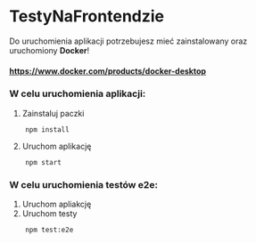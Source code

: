 # TestyNaFrontendzie

Do uruchomienia aplikacji potrzebujesz mieć zainstalowany oraz uruchomiony **Docker**!

#### https://www.docker.com/products/docker-desktop

### W celu uruchomienia aplikacji:

1. Zainstaluj paczki
```
    npm install
```

2. Uruchom aplikację
```
    npm start
```

### W celu uruchomienia testów e2e:

1. Uruchom apliakcję
2. Uruchom testy
```text
    npm test:e2e
```
